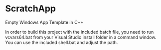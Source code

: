 # ScratchApp
Empty Windows App Template in C++

In order to build this project with the included batch file, you need to run vcvars64.bat from your Visual Studio install folder in a command window. 
You can use the included shell.bat and adjust the path.
